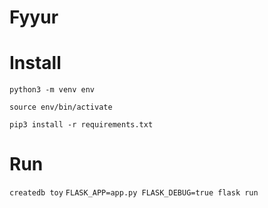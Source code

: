# Fyyur

# Install

```
python3 -m venv env
```

```
source env/bin/activate
```

```
pip3 install -r requirements.txt
```

# Run

`createdb toy`
`FLASK_APP=app.py FLASK_DEBUG=true flask run`
